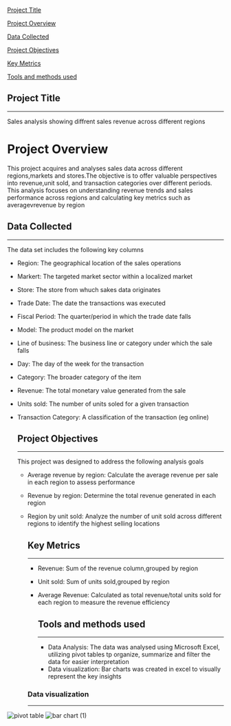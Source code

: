 [Project Title](#project-title)

[Project Overview](#project-overview)

[Data Collected](#data-collected)

[Project Objectives](#project-objectives)

[Key Metrics](#key-metrics)

[Tools and methods used](#Tools-and-methods-used)

## Project Title
---
Sales analysis showing diffrent sales revenue across different regions
# Project Overview

This project acquires and analyses sales data across different regions,markets and stores.The objective is to offer valuable perspectives into revenue,unit sold, and transaction categories over different periods. This analysis focuses on understanding revenue trends and sales performance across regions and calculating key metrics such as averagevrevenue by region

## Data Collected
---
The data set includes the following key columns

- Region: The geographical location of the sales operations
- Markert: The targeted market sector within a localized market
- Store: The store from whuch sakes data originates
- Trade Date: The date the transactions was executed
- Fiscal Period: The quarter/period in which the trade date falls
- Model: The product model on the market
- Line of business: The business line or category under which the sale falls
- Day: The day of the week for the transaction
- Category: The broader category of the item
- Revenue: The total monetary value generated from the sale
- Units sold: The number of units soled for a given transaction
- Transaction Category: A classification of the transaction (eg online)

  ## Project Objectives
  ---
  This project was designed to address the following analysis goals
  - Average revenue by region: Calculate the average revenue per sale in each region to assess performance
  - Revenue by region: Determine the total revenue  generated in each region
  - Region by unit sold: Analyze the number of unit sold across different regions to identify the highest selling locations
 
    ## Key Metrics
    ---
    - Revenue: Sum of the revenue column,grouped by region
    - Unit sold: Sum of units sold,grouped by region
    - Average Revenue: Calculated as total revenue/total units sold for each region to measure the revenue efficiency
   
      ## Tools and methods used
      ---
      - Data Analysis: The data was analysed using Microsoft Excel, utilizing pivot tables tp organize, summarize and filter the data 
      for easier interpretation
      - Data visualization: Bar charts was created in excel to visually represent the key insights
     ### Data visualization
       ---
    
![pivot table](https://github.com/user-attachments/assets/380dac06-9e9d-41fb-819c-f97211539e45)
![bar chart (1)](https://github.com/user-attachments/assets/0f31a175-5dd3-4028-9284-c143312fc9c7)


     
  
        
 

  


